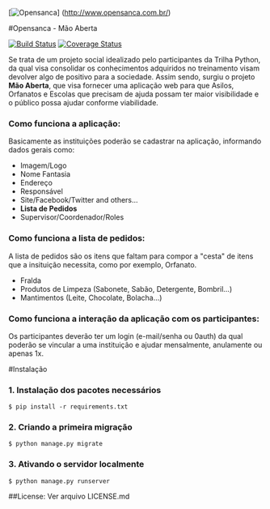 [![Opensanca](https://pbs.twimg.com/profile_images/612970307821764609/um0MzITq.jpg)] (http://www.opensanca.com.br/)

#Opensanca - Mão Aberta

[![Build Status](https://travis-ci.org/opensanca/maoaberta.svg?branch=master)](https://travis-ci.org/opensanca/maoaberta)
[![Coverage Status](https://coveralls.io/repos/github/opensanca/maoaberta/badge.svg)](https://coveralls.io/github/opensanca/maoaberta)

Se trata de um projeto social idealizado pelo participantes da Trilha Python, da qual visa consolidar os conhecimentos adquiridos no treinamento visam devolver algo de positivo para a sociedade.
Assim sendo, surgiu o projeto **Mão Aberta**, que visa fornecer uma aplicação web para que Asilos, Orfanatos e Escolas que precisam de ajuda possam ter maior visibilidade e o público possa ajudar conforme viabilidade.

### Como funciona a aplicação:

Basicamente as instituições poderão se cadastrar na aplicação, informando dados gerais como:
 - Imagem/Logo
 - Nome Fantasia
 - Endereço
 - Responsável
 - Site/Facebook/Twitter and others...
 - **Lista de Pedidos**
 - Supervisor/Coordenador/Roles

### Como funciona a lista de pedidos:

A lista de pedidos são os itens que faltam para compor a  "cesta" de itens que a insituição necessita, como por exemplo, Orfanato.
  - Fralda
  - Produtos de Limpeza (Sabonete, Sabão, Detergente, Bombril...)
  - Mantimentos (Leite, Chocolate, Bolacha...)

### Como funciona a interação da aplicação com os participantes:
Os participantes deverão ter um login (e-mail/senha ou 0auth) da qual poderão se vincular a uma instituição e ajudar mensalmente, anulamente ou apenas 1x.

#Instalação 

### 1. Instalação dos pacotes necessários

``` $ pip install -r requirements.txt ```

### 2. Criando a primeira migração

``` $ python manage.py migrate ```

### 3. Ativando o servidor localmente

``` $ python manage.py runserver ```


##License:
Ver arquivo LICENSE.md

<!-- Projeto de alguma coisa que eu não exatamente o que, mas futuramente saberei -->
